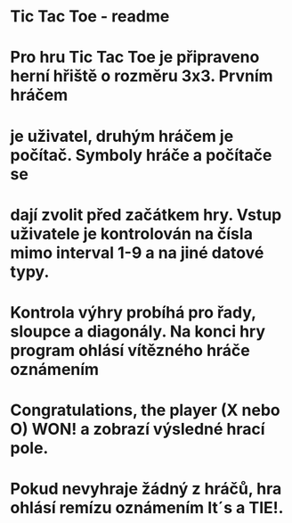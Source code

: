 # Tic Tac Toe - readme

# Pro hru Tic Tac Toe je připraveno herní hřiště o rozměru 3x3. Prvním hráčem
# je uživatel, druhým hráčem je počítač. Symboly hráče a počítače se
# dají zvolit před začátkem hry. Vstup uživatele je kontrolován na čísla mimo interval 1-9 a na jiné datové typy.
# Kontrola výhry probíhá pro řady, sloupce a diagonály. Na konci hry program ohlásí vítězného hráče oznámením
# Congratulations, the player (X nebo O) WON! a zobrazí výsledné hrací pole.
# Pokud nevyhraje žádný z hráčů, hra ohlásí  remízu oznámením It´s a TIE!.
